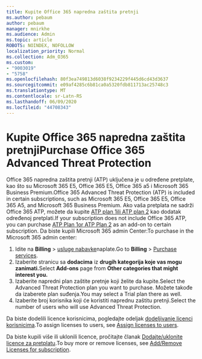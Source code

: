```yaml
---
title: Kupite Office 365 napredna zaštita pretnji
ms.author: pebaum
author: pebaum
manager: mnirkhe
ms.audience: Admin
ms.topic: article
ROBOTS: NOINDEX, NOFOLLOW
localization_priority: Normal
ms.collection: Adm_O365
ms.custom:
- "9003019"
- "5758"
ms.openlocfilehash: 80f3ea749813d6038f9234229f445d6cd43d3637
ms.sourcegitcommit: e09af4285c6b81ca0a5320fdb811713ac25748c3
ms.translationtype: MT
ms.contentlocale: sr-Latn-RS
ms.lasthandoff: 06/09/2020
ms.locfileid: "44708343"
---
```

# <a name="purchase-office-365-advanced-threat-protection"></a><span data-ttu-id="9e9c5-102">Kupite Office 365 napredna zaštita pretnji</span><span class="sxs-lookup"><span data-stu-id="9e9c5-102">Purchase Office 365 Advanced Threat Protection</span></span>

<span data-ttu-id="9e9c5-103">Office 365 napredna zaštita pretnji (ATP) uključena je u određene pretplate, kao što su Microsoft 365 E5, Office 365 E5, Office 365 a5 i Microsoft 365 Business Premium.</span><span class="sxs-lookup"><span data-stu-id="9e9c5-103">Office 365 Advanced Threat Protection (ATP) is included in certain subscriptions, such as Microsoft 365 E5, Office 365 E5, Office 365 A5, and Microsoft 365 Business Premium.</span></span> <span data-ttu-id="9e9c5-104">Ako vaša pretplata ne sadrži Office 365 ATP, možete da kupite [ATP plan 1ili ATP plan 2](https:/www.microsoft.com/microsoft-365/exchange/advance-threat-protection?market=um#office-ProductsCompare-785zwzq) kao dodatak određenoj pretplati.</span><span class="sxs-lookup"><span data-stu-id="9e9c5-104">If your subscription does not include Office 365 ATP, you can purchase [ATP Plan 1or ATP Plan 2](https:/www.microsoft.com/microsoft-365/exchange/advance-threat-protection?market=um#office-ProductsCompare-785zwzq) as an add-on to certain subscription.</span></span> <span data-ttu-id="9e9c5-105">Da biste kupili Microsoft 365 admin Center:</span><span class="sxs-lookup"><span data-stu-id="9e9c5-105">To purchase in the Microsoft 365 admin center:</span></span>

1. <span data-ttu-id="9e9c5-106">Idite na **Billing**   >   [usluge nabavke](https://go.microsoft.com/fwlink/p/?linkid=868433)naplate.</span><span class="sxs-lookup"><span data-stu-id="9e9c5-106">Go to  **Billing**  >  [Purchase services](https://go.microsoft.com/fwlink/p/?linkid=868433).</span></span>
2. <span data-ttu-id="9e9c5-107">Izaberite stranicu sa **dodacima** iz **drugih kategorija koje vas mogu zanimati.**</span><span class="sxs-lookup"><span data-stu-id="9e9c5-107">Select **Add-ons**  page from **Other categories that might interest you.**</span></span>
3. <span data-ttu-id="9e9c5-108">Izaberite napredni plan zaštite pretnje koji želite da kupite.</span><span class="sxs-lookup"><span data-stu-id="9e9c5-108">Select the Advanced Threat Protection plan you want to purchase.</span></span> <span data-ttu-id="9e9c5-109">Možete takođe da izaberete plan suđenja.</span><span class="sxs-lookup"><span data-stu-id="9e9c5-109">You may select a Trial plan there as well.</span></span>
4. <span data-ttu-id="9e9c5-110">Izaberite broj korisnika koji će koristiti naprednu zaštitu pretnji.</span><span class="sxs-lookup"><span data-stu-id="9e9c5-110">Select the number of users who will use Advanced Threat Protection.</span></span>

<span data-ttu-id="9e9c5-111">Da biste dodelili licence korisnicima, pogledajte odeljak [dodeljivanje licenci korisnicima](https://docs.microsoft.com/microsoft-365/admin/manage/assign-licenses-to-users?view=o365-worldwide).</span><span class="sxs-lookup"><span data-stu-id="9e9c5-111">To assign licenses to users, see [Assign licenses to users](https://docs.microsoft.com/microsoft-365/admin/manage/assign-licenses-to-users?view=o365-worldwide).</span></span>

<span data-ttu-id="9e9c5-112">Da biste kupili više ili uklonili licence, pročitajte članak [Dodajte/uklonite licence za pretplatu](https://docs.microsoft.com/microsoft-365/commerce/licenses/buy-licenses?view=o365-worldwide#add-or-remove-licenses-for-your-business-subscription).</span><span class="sxs-lookup"><span data-stu-id="9e9c5-112">To buy more or remove licenses, see [Add/Remove Licenses for subscription](https://docs.microsoft.com/microsoft-365/commerce/licenses/buy-licenses?view=o365-worldwide#add-or-remove-licenses-for-your-business-subscription).</span></span>